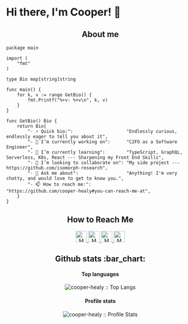 # Hi there, I'm Cooper! 👋

<h2 align="center">About me</h2>

```golang
package main

import (
	"fmt"
)

type Bio map[string]string

func main() {
	for k, v := range GetBio() {
		fmt.Printf("%+v: %+v\n", k, v)
	}
}

func GetBio() Bio {
	return Bio{
		"- ⚡ Quick bio:":                    "Endlessly curious, endlessly eager to tell you about it",
		"- 🔭 I’m currently working on":      "C2FO as a Software Engineer",
		"- 🌱 I’m currently learning":        "TypeScript, GraphQL, Serverless, K8s, React --- Sharpening my Front End Skills",
		"- 👯 I’m looking to collaborate on": "My side project --- https://github.com/isomorph-research",
		"- 💬 Ask me about":                  "Anything! I'm very chatty, and would love to get to know you.",
		"- 📫 How to reach me:":              "https://github.com/cooper-healy#you-can-reach-me-at",
	}
}
```

<h2 align="center">How to Reach Me</h2>

<p align="center">

  <a href="https://www.linkedin.com/in/matthew-healy-a6140718a/">
    <img src="https://www.vectorlogo.zone/logos/linkedin/linkedin-icon.svg" alt="M Cooper Healy's LinkedIn Profile" height="30" width="30">
  </a>

  <a href="https://stackoverflow.com/users/story/13262508">
    <img src="https://www.vectorlogo.zone/logos/stackoverflow/stackoverflow-icon.svg" alt="M Cooper Healy's Stack Overflow Profile" height="30" width="30">
  </a>

  <a href="https://meta.stackexchange.com/users/1088743/matthew-healy">
    <img src="https://www.vectorlogo.zone/logos/stackexchange/stackexchange-icon.svg" alt="M Cooper Healy's Stack Exchange Profile" height="30" width="30">
  </a>

  <a href="https://stackshare.io/cooper-healy">
    <img src="https://cdn.worldvectorlogo.com/logos/stackshare.svg" alt="M Cooper Healy's StackShare Profile" height="30" width="30">
  </a>
</p>


<h2 align="center">Github stats :bar_chart:</h2>

<h4 align="center">Top languages</h4>

<p align="center"><img src="https://github-readme-stats.vercel.app/api/top-langs/?username=cooper-healy&langs_count=10&layout=compact" alt="cooper-healy :: Top Langs" /></p>

<h4 align="center">Profile stats</h4>

<p align="center"><img src="https://github-readme-stats.vercel.app/api?username=cooper-healy" alt="cooper-healy :: Profile Stats" /></p>

